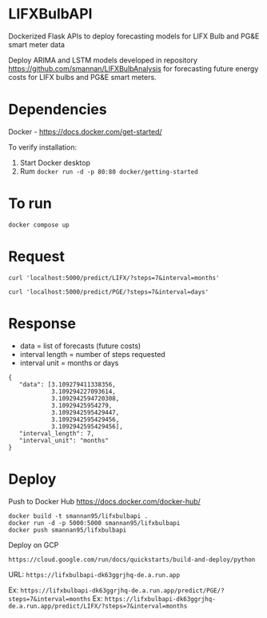 # LIFXBulbAPI
Dockerized Flask APIs to deploy forecasting models for LIFX Bulb and PG&amp;E smart meter data

Deploy ARIMA and LSTM models developed in repository https://github.com/smannan/LIFXBulbAnalysis for forecasting future
energy costs for LIFX bulbs and PG&E smart meters.

# Dependencies

Docker - https://docs.docker.com/get-started/

To verify installation:
1. Start Docker desktop
2. Rum ```docker run -d -p 80:80 docker/getting-started```

# To run

```docker compose up```

# Request

```curl 'localhost:5000/predict/LIFX/?steps=7&interval=months'```

```curl 'localhost:5000/predict/PGE/?steps=7&interval=days'```

# Response

- data = list of forecasts (future costs)
- interval length = number of steps requested
- interval unit = months or days


```
{
   "data": [3.109279411338356,
            3.109294227093614,
            3.1092942594720308,
            3.10929425954279,
            3.1092942595429447,
            3.1092942595429456,
            3.1092942595429456],
   "interval_length": 7,
   "interval_unit": "months"
}
```

# Deploy

Push to Docker Hub https://docs.docker.com/docker-hub/

```
docker build -t smannan95/lifxbulbapi .
docker run -d -p 5000:5000 smannan95/lifxbulbapi
docker push smannan95/lifxbulbapi
```

Deploy on GCP

```https://cloud.google.com/run/docs/quickstarts/build-and-deploy/python```

URL: ```https://lifxbulbapi-dk63ggrjhq-de.a.run.app```

Ex: ```https://lifxbulbapi-dk63ggrjhq-de.a.run.app/predict/PGE/?steps=7&interval=months```
Ex: ```https://lifxbulbapi-dk63ggrjhq-de.a.run.app/predict/LIFX/?steps=7&interval=months```

